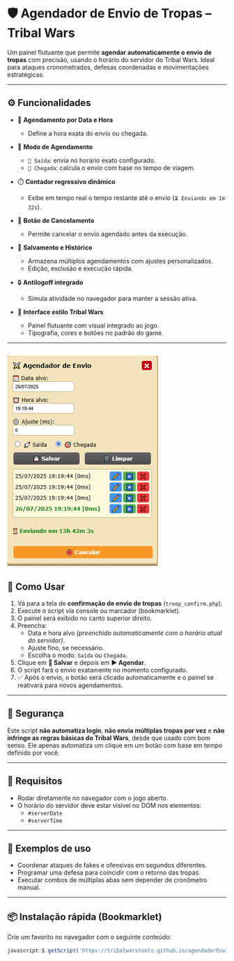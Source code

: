 # 🛡️ Agendador de Envio de Tropas – Tribal Wars

Um painel flutuante que permite **agendar automaticamente o envio de tropas** com precisão, usando o horário do servidor do Tribal Wars. Ideal para ataques cronometrados, defesas coordenadas e movimentações estratégicas.

---

## ⚙️ Funcionalidades

- 📅 **Agendamento por Data e Hora**
  - Define a hora exata do envio ou chegada.

- 🎯 **Modo de Agendamento**
  - `🚀 Saída`: envia no horário exato configurado.
  - `🎯 Chegada`: calcula o envio com base no tempo de viagem.

- ⏱️ **Contador regressivo dinâmico**
  - Exibe em tempo real o tempo restante até o envio (`⏳ Enviando em 1m 32s`).

- 🛑 **Botão de Cancelamento**
  - Permite cancelar o envio agendado antes da execução.

- 💾 **Salvamento e Histórico**
  - Armazena múltiplos agendamentos com ajustes personalizados.
  - Edição, exclusão e execução rápida.

- 🔒 **Antilogoff integrado**
  - Simula atividade no navegador para manter a sessão ativa.

- 🧠 **Interface estilo Tribal Wars**
  - Painel flutuante com visual integrado ao jogo.
  - Tipografia, cores e botões no padrão do game.

---
![Painel de Configuração](./print_AgendarEnvio.png)
---
## 🧭 Como Usar

1. Vá para a tela de **confirmação de envio de tropas** (`troop_confirm.php`).
2. Execute o script via console ou marcador (bookmarklet).
3. O painel será exibido no canto superior direito.
4. Preencha:
   - Data e hora alvo *(preenchido automaticamente com o horário atual do servidor)*.
   - Ajuste fino, se necessário.
   - Escolha o modo: `Saída` ou `Chegada`.
5. Clique em **💾 Salvar** e depois em **▶️ Agendar**.
6. O script fará o envio exatamente no momento configurado.
7. ✅ Após o envio, o botão será clicado automaticamente e o painel se reativará para novos agendamentos.

---

## 🔐 Segurança

Este script **não automatiza login**, **não envia múltiplas tropas por vez** e **não infringe as regras básicas do Tribal Wars**, desde que usado com bom senso. Ele apenas automatiza um clique em um botão com base em tempo definido por você.

---

## 📝 Requisitos

- Rodar diretamente no navegador com o jogo aberto.
- O horário do servidor deve estar visível no DOM nos elementos:
  - `#serverDate`
  - `#serverTime`

---

## 🧪 Exemplos de uso

- Coordenar ataques de fakes e ofensivas em segundos diferentes.
- Programar uma defesa para coincidir com o retorno das tropas.
- Executar combos de múltiplas abas sem depender de cronômetro manual.

---

## 📦 Instalação rápida (Bookmarklet)

Crie um favorito no navegador com o seguinte conteúdo:

```js
javascript:$.getScript('https://tribalwarstools.github.io/agendadorEnvio/agendadorEnvio.js');
